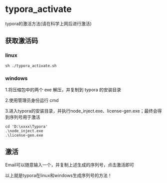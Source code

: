 # typora_activate
typora的激活方法(请在科学上网后进行激活)

## 获取激活码
### linux
`sh ./typora_activate.sh`

### windows
1.将压缩包中的两个 exe 解压，并复制到 typora 的安装目录

2.使用管理员身份运行 cmd

3.进入typora的安装目录，并执行node_inject.exe、license-gen.exe；最终会得到序列号用于激活
```
cd 'D:\xxxx\Typora'
.\node_inject.exe
.\license-gen.exe
```

## 激活
Email可以随意输入一个，并复制上述生成的序列号，点击激活即可

以上就是typora在linux和windows生成序列号的方法！

